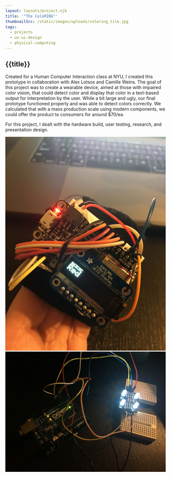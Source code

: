 ```yaml
---
layout: layouts/project.njk
title: '"The ColoRING"'
thumbnailSrc: /static/images/uploads/coloring_tile.jpg
tags:
  - projects
  - ux-ui-design
  - physical-computing
---
```

## {{title}}

Created for a Human Computer Interaction class at NYU, I created this prototype in collaboration with Alex Lotsos and Camille Weins. The goal of this project was to create a wearable device, aimed at those with impaired color vision, that could detect color and display that color in a text-based output for interpretation by the user. While a bit large and ugly, our final prototype functioned properly and was able to detect colors correctly. We calculated that with a mass production scale using modern components, we could offer the product to consumers for around $70/ea.

For this project, I dealt with the hardware build, user testing, research, and presentation design.

<div class="frame">
<img src="/static/images/uploads/img_0689_reduced.jpg" class="object-fit:scale-down"></img>
</div>

<div class="frame">
<img src="/static/images/uploads/img_0645_reduced.jpg" class="object-fit:contain"></img>
</div>
